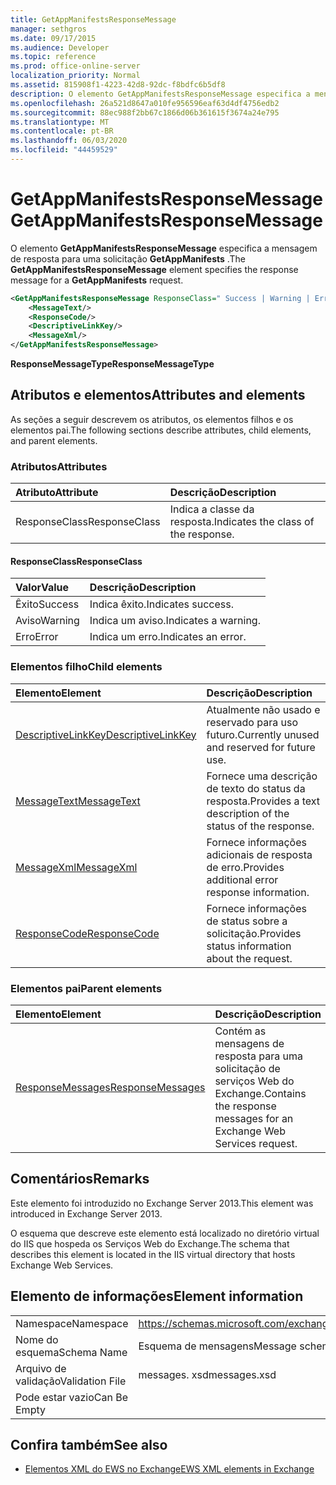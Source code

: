 ```yaml
---
title: GetAppManifestsResponseMessage
manager: sethgros
ms.date: 09/17/2015
ms.audience: Developer
ms.topic: reference
ms.prod: office-online-server
localization_priority: Normal
ms.assetid: 815908f1-4223-42d8-92dc-f8bdfc6b5df8
description: O elemento GetAppManifestsResponseMessage especifica a mensagem de resposta para uma solicitação GetAppManifests.
ms.openlocfilehash: 26a521d8647a010fe956596eaf63d4df4756edb2
ms.sourcegitcommit: 88ec988f2bb67c1866d06b361615f3674a24e795
ms.translationtype: MT
ms.contentlocale: pt-BR
ms.lasthandoff: 06/03/2020
ms.locfileid: "44459529"
---
```

# <a name="getappmanifestsresponsemessage"></a><span data-ttu-id="23cd8-103">GetAppManifestsResponseMessage</span><span class="sxs-lookup"><span data-stu-id="23cd8-103">GetAppManifestsResponseMessage</span></span>

<span data-ttu-id="23cd8-104">O elemento **GetAppManifestsResponseMessage** especifica a mensagem de resposta para uma solicitação **GetAppManifests** .</span><span class="sxs-lookup"><span data-stu-id="23cd8-104">The **GetAppManifestsResponseMessage** element specifies the response message for a **GetAppManifests** request.</span></span> 
  
```XML
<GetAppManifestsResponseMessage ResponseClass=" Success | Warning | Error ">
    <MessageText/>
    <ResponseCode/>
    <DescriptiveLinkKey/>
    <MessageXml/>
</GetAppManifestsResponseMessage>
```

 <span data-ttu-id="23cd8-105">**ResponseMessageType**</span><span class="sxs-lookup"><span data-stu-id="23cd8-105">**ResponseMessageType**</span></span>
## <a name="attributes-and-elements"></a><span data-ttu-id="23cd8-106">Atributos e elementos</span><span class="sxs-lookup"><span data-stu-id="23cd8-106">Attributes and elements</span></span>

<span data-ttu-id="23cd8-107">As seções a seguir descrevem os atributos, os elementos filhos e os elementos pai.</span><span class="sxs-lookup"><span data-stu-id="23cd8-107">The following sections describe attributes, child elements, and parent elements.</span></span>
  
### <a name="attributes"></a><span data-ttu-id="23cd8-108">Atributos</span><span class="sxs-lookup"><span data-stu-id="23cd8-108">Attributes</span></span>

|<span data-ttu-id="23cd8-109">**Atributo**</span><span class="sxs-lookup"><span data-stu-id="23cd8-109">**Attribute**</span></span>|<span data-ttu-id="23cd8-110">**Descrição**</span><span class="sxs-lookup"><span data-stu-id="23cd8-110">**Description**</span></span>|
|:-----|:-----|
|<span data-ttu-id="23cd8-111">ResponseClass</span><span class="sxs-lookup"><span data-stu-id="23cd8-111">ResponseClass</span></span>  <br/> |<span data-ttu-id="23cd8-112">Indica a classe da resposta.</span><span class="sxs-lookup"><span data-stu-id="23cd8-112">Indicates the class of the response.</span></span>  <br/> |
   
#### <a name="responseclass"></a><span data-ttu-id="23cd8-113">ResponseClass</span><span class="sxs-lookup"><span data-stu-id="23cd8-113">ResponseClass</span></span>

|<span data-ttu-id="23cd8-114">**Valor**</span><span class="sxs-lookup"><span data-stu-id="23cd8-114">**Value**</span></span>|<span data-ttu-id="23cd8-115">**Descrição**</span><span class="sxs-lookup"><span data-stu-id="23cd8-115">**Description**</span></span>|
|:-----|:-----|
|<span data-ttu-id="23cd8-116">Êxito</span><span class="sxs-lookup"><span data-stu-id="23cd8-116">Success</span></span>  <br/> |<span data-ttu-id="23cd8-117">Indica êxito.</span><span class="sxs-lookup"><span data-stu-id="23cd8-117">Indicates success.</span></span>  <br/> |
|<span data-ttu-id="23cd8-118">Aviso</span><span class="sxs-lookup"><span data-stu-id="23cd8-118">Warning</span></span>  <br/> |<span data-ttu-id="23cd8-119">Indica um aviso.</span><span class="sxs-lookup"><span data-stu-id="23cd8-119">Indicates a warning.</span></span>  <br/> |
|<span data-ttu-id="23cd8-120">Erro</span><span class="sxs-lookup"><span data-stu-id="23cd8-120">Error</span></span>  <br/> |<span data-ttu-id="23cd8-121">Indica um erro.</span><span class="sxs-lookup"><span data-stu-id="23cd8-121">Indicates an error.</span></span>  <br/> |
   
### <a name="child-elements"></a><span data-ttu-id="23cd8-122">Elementos filho</span><span class="sxs-lookup"><span data-stu-id="23cd8-122">Child elements</span></span>

|<span data-ttu-id="23cd8-123">**Elemento**</span><span class="sxs-lookup"><span data-stu-id="23cd8-123">**Element**</span></span>|<span data-ttu-id="23cd8-124">**Descrição**</span><span class="sxs-lookup"><span data-stu-id="23cd8-124">**Description**</span></span>|
|:-----|:-----|
|[<span data-ttu-id="23cd8-125">DescriptiveLinkKey</span><span class="sxs-lookup"><span data-stu-id="23cd8-125">DescriptiveLinkKey</span></span>](descriptivelinkkey.md) <br/> |<span data-ttu-id="23cd8-126">Atualmente não usado e reservado para uso futuro.</span><span class="sxs-lookup"><span data-stu-id="23cd8-126">Currently unused and reserved for future use.</span></span>  <br/> |
|[<span data-ttu-id="23cd8-127">MessageText</span><span class="sxs-lookup"><span data-stu-id="23cd8-127">MessageText</span></span>](messagetext.md) <br/> |<span data-ttu-id="23cd8-128">Fornece uma descrição de texto do status da resposta.</span><span class="sxs-lookup"><span data-stu-id="23cd8-128">Provides a text description of the status of the response.</span></span>  <br/> |
|[<span data-ttu-id="23cd8-129">MessageXml</span><span class="sxs-lookup"><span data-stu-id="23cd8-129">MessageXml</span></span>](messagexml.md) <br/> |<span data-ttu-id="23cd8-130">Fornece informações adicionais de resposta de erro.</span><span class="sxs-lookup"><span data-stu-id="23cd8-130">Provides additional error response information.</span></span>  <br/> |
|[<span data-ttu-id="23cd8-131">ResponseCode</span><span class="sxs-lookup"><span data-stu-id="23cd8-131">ResponseCode</span></span>](responsecode.md) <br/> |<span data-ttu-id="23cd8-132">Fornece informações de status sobre a solicitação.</span><span class="sxs-lookup"><span data-stu-id="23cd8-132">Provides status information about the request.</span></span>  <br/> |
   
### <a name="parent-elements"></a><span data-ttu-id="23cd8-133">Elementos pai</span><span class="sxs-lookup"><span data-stu-id="23cd8-133">Parent elements</span></span>

|<span data-ttu-id="23cd8-134">**Elemento**</span><span class="sxs-lookup"><span data-stu-id="23cd8-134">**Element**</span></span>|<span data-ttu-id="23cd8-135">**Descrição**</span><span class="sxs-lookup"><span data-stu-id="23cd8-135">**Description**</span></span>|
|:-----|:-----|
|[<span data-ttu-id="23cd8-136">ResponseMessages</span><span class="sxs-lookup"><span data-stu-id="23cd8-136">ResponseMessages</span></span>](responsemessages.md) <br/> |<span data-ttu-id="23cd8-137">Contém as mensagens de resposta para uma solicitação de serviços Web do Exchange.</span><span class="sxs-lookup"><span data-stu-id="23cd8-137">Contains the response messages for an Exchange Web Services request.</span></span>  <br/> |
   
## <a name="remarks"></a><span data-ttu-id="23cd8-138">Comentários</span><span class="sxs-lookup"><span data-stu-id="23cd8-138">Remarks</span></span>

<span data-ttu-id="23cd8-139">Este elemento foi introduzido no Exchange Server 2013.</span><span class="sxs-lookup"><span data-stu-id="23cd8-139">This element was introduced in Exchange Server 2013.</span></span>
  
<span data-ttu-id="23cd8-140">O esquema que descreve este elemento está localizado no diretório virtual do IIS que hospeda os Serviços Web do Exchange.</span><span class="sxs-lookup"><span data-stu-id="23cd8-140">The schema that describes this element is located in the IIS virtual directory that hosts Exchange Web Services.</span></span>
  
## <a name="element-information"></a><span data-ttu-id="23cd8-141">Elemento de informações</span><span class="sxs-lookup"><span data-stu-id="23cd8-141">Element information</span></span>

|||
|:-----|:-----|
|<span data-ttu-id="23cd8-142">Namespace</span><span class="sxs-lookup"><span data-stu-id="23cd8-142">Namespace</span></span>  <br/> |https://schemas.microsoft.com/exchange/services/2006/messages  <br/> |
|<span data-ttu-id="23cd8-143">Nome do esquema</span><span class="sxs-lookup"><span data-stu-id="23cd8-143">Schema Name</span></span>  <br/> |<span data-ttu-id="23cd8-144">Esquema de mensagens</span><span class="sxs-lookup"><span data-stu-id="23cd8-144">Message schema</span></span>  <br/> |
|<span data-ttu-id="23cd8-145">Arquivo de validação</span><span class="sxs-lookup"><span data-stu-id="23cd8-145">Validation File</span></span>  <br/> |<span data-ttu-id="23cd8-146">messages. xsd</span><span class="sxs-lookup"><span data-stu-id="23cd8-146">messages.xsd</span></span>  <br/> |
|<span data-ttu-id="23cd8-147">Pode estar vazio</span><span class="sxs-lookup"><span data-stu-id="23cd8-147">Can Be Empty</span></span>  <br/> ||
   
## <a name="see-also"></a><span data-ttu-id="23cd8-148">Confira também</span><span class="sxs-lookup"><span data-stu-id="23cd8-148">See also</span></span>



- [<span data-ttu-id="23cd8-149">Elementos XML do EWS no Exchange</span><span class="sxs-lookup"><span data-stu-id="23cd8-149">EWS XML elements in Exchange</span></span>](ews-xml-elements-in-exchange.md)

